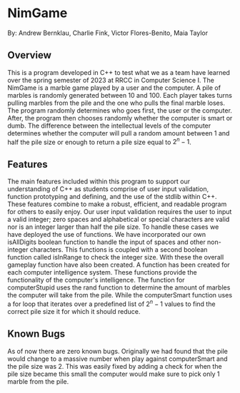 # NimGame
By: Andrew Bernklau, Charlie Fink, Victor Flores-Benito, Maia Taylor

## Overview
This is a program developed in C++ to test what we as a team have learned over the spring semester of 2023 at RRCC in Computer Science I. The NimGame is a marble game played by a user and the computer. A pile of marbles is randomly generated between 10 and 100. Each player takes turns pulling marbles from the pile and the one who pulls the final marble loses. The program randomly determines who goes first, the user or the computer. After, the program then chooses randomly whether the computer is smart or dumb. The difference between the intellectual levels of the computer determines whether the computer will pull a random amount between 1 and half the pile size or enough to return a pile size equal to $2^n - 1$.

## Features
The main features included within this program to support our understanding of C++ as students comprise of user input validation, function prototyping and defining, and the use of the stdlib within C++. These features combine to make a robust, efficient, and readable program for others to easily enjoy. Our user input validation requires the user to input a valid integer; zero spaces and alphabetical or special characters are valid nor is an integer larger than half the pile size. To handle these cases we have deployed the use of functions. We have incorporated our own isAllDigits boolean function to handle the input of spaces and other non-integer characters. This functions is coupled with a second boolean function called isInRange to check the integer size. With these the overall gameplay function have also been created. A function has been created for each computer intelligence system. These functions provide the functionality of the computer's intelligence. The function for computerStupid uses the rand function to determine the amount of marbles the computer will take from the pile. While the computerSmart function uses a for loop that iterates over a predefined list of $2^n-1$ values to find the correct pile size it for which it should reduce.

## Known Bugs
As of now there are zero known bugs. Originally we had found that the pile would change to a massive number when play against computerSmart and the pile size was 2. This was easily fixed by adding a check for when the pile size became this small the computer would make sure to pick only 1 marble from the pile.
